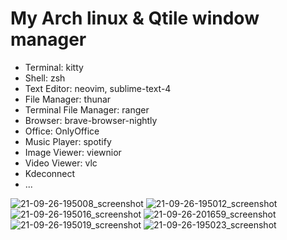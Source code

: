 # My Arch linux & Qtile window manager
- Terminal: kitty
- Shell: zsh
- Text Editor: neovim, sublime-text-4
- File Manager: thunar
- Terminal File Manager: ranger
- Browser: brave-browser-nightly
- Office: OnlyOffice
- Music Player: spotify
- Image Viewer: viewnior
- Video Viewer: vlc
- Kdeconnect
- ...

![21-09-26-195008_screenshot](https://user-images.githubusercontent.com/89382043/134869671-4c6e9327-0e53-40d3-89ce-0d4d933be357.jpg)
![21-09-26-195012_screenshot](https://user-images.githubusercontent.com/89382043/134869753-b9727417-56ba-4832-bab1-9682e232b23e.jpg)
![21-09-26-195016_screenshot](https://user-images.githubusercontent.com/89382043/134870058-a567d3fa-075f-45b2-956e-275520ad14b8.jpg)
![21-09-26-201659_screenshot](https://user-images.githubusercontent.com/89382043/134870070-2ccf64bb-1c16-4744-8dce-7e5493c1f144.jpg)
![21-09-26-195019_screenshot](https://user-images.githubusercontent.com/89382043/134870078-032cda01-6166-4439-9d59-4b857678fe23.jpg)
![21-09-26-195023_screenshot](https://user-images.githubusercontent.com/89382043/134870089-6e5fe9fc-0b35-40d3-b720-41a9314cf9a2.jpg)

